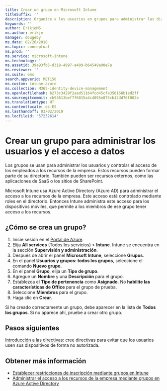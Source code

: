 ```yaml
---
title: Crear un grupo en Microsoft Intune
titleSuffix: ''
description: Organice a los usuarios en grupos para administrar las directivas y las aplicaciones a las que pueden acceder con más facilidad.
keywords: ''
author: ErikjeMS
ms.author: erikje
manager: dougeby
ms.date: 02/26/2018
ms.topic: conceptual
ms.prod: ''
ms.service: microsoft-intune
ms.technology: ''
ms.assetid: 39a93fb5-d318-4997-a409-b64549a00e7a
ms.reviewer: ''
ms.suite: ems
search.appverid: MET150
ms.custom: intune-azure
ms.collection: M365-identity-device-management
ms.openlocfilehash: b273c3429f2aad51164fcd45cfa356166b1ed2ff
ms.sourcegitcommit: cb93613bef7f6015a4c4095e875cb12dd76f002e
ms.translationtype: HT
ms.contentlocale: es-ES
ms.lasthandoff: 03/02/2019
ms.locfileid: "57232614"
---
```

# <a name="create-a-group-to-manage-your-users-and-data-access"></a>Crear un grupo para administrar los usuarios y el acceso a datos

Los grupos se usan para administrar los usuarios y controlar el acceso de los empleados a los recursos de la empresa. Estos recursos pueden formar parte de su directorio. También pueden ser recursos externos, como las aplicaciones de SaaS o los sitios de SharePoint.

Microsoft Intune usa Azure Active Directory (Azure AD) para administrar el acceso a los recursos de la empresa. Este acceso está controlado mediante roles en el directorio. Entonces Intune administra este acceso para los dispositivos móviles, que permite a los miembros de ese grupo tener acceso a los recursos.

## <a name="how-do-i-create-a-group"></a>¿Cómo se crea un grupo?

1. Inicie sesión en el [Portal de Azure](https://portal.azure.com).
2. Elija **All services** (Todos los servicios)  > **Intune**. Intune se encuentra en la sección **Supervisión y administración**.
3. Después de abrir el panel **Microsoft Intune**, seleccione **Grupos**.
4. En el panel **Usuarios y grupos: todos los grupos**, seleccione el comando **Nuevo grupo**.
5. En el panel **Grupo**, elija un **Tipo de grupo**.
5. Agregue un **Nombre** y una **Descripción** para el grupo.
6. Establezca el **Tipo de pertenencia** como **Asignado**. No **habilite las características de Office** para el grupo de prueba.
7. Seleccione **Miembros** para el grupo.
7. Haga clic en **Crear**.

Si ha creado correctamente un grupo, debe aparecer en la lista de **Todos los grupos**. Si no aparece ahí, pruebe a crear otro grupo.

## <a name="next-steps"></a>Pasos siguientes

[Introducción a las directivas](get-started-policies.md): cree directivas para evitar que los usuarios usen sus dispositivos de forma no autorizada.

## <a name="learn-more"></a>Obtener más información

* [Establecer restricciones de inscripción mediante grupos en Intune](groups-add.md)
* [Administrar el acceso a los recursos de la empresa mediante grupos en Azure Active Directory](https://docs.microsoft.com/azure/active-directory/active-directory-manage-groups)
